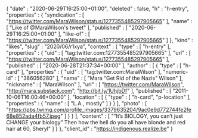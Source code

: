 {
  "date" : "2020-06-29T16:25:00+01:00",
  "deleted" : false,
  "h" : "h-entry",
  "properties" : {
    "syndication" : [ "https://twitter.com/MaraWilson/status/1277355485297905665" ],
    "name" : [ "Like of @MaraWilson's tweet" ],
    "published" : [ "2020-06-29T16:25:00+01:00" ],
    "like-of" : [ "https://twitter.com/MaraWilson/status/1277355485297905665" ]
  },
  "kind" : "likes",
  "slug" : "2020/06/r1xya",
  "context" : {
    "type" : [ "h-entry" ],
    "properties" : {
      "uid" : [ "tag:twitter.com:1277355485297905665" ],
      "url" : [ "https://twitter.com/MaraWilson/status/1277355485297905665" ],
      "published" : [ "2020-06-28T21:37:34+00:00" ],
      "author" : [ {
        "type" : [ "h-card" ],
        "properties" : {
          "uid" : [ "tag:twitter.com:MaraWilson" ],
          "numeric-id" : [ "386056280" ],
          "name" : [ "Mara “Get Rid of the Nazis” Wilson" ],
          "nickname" : [ "MaraWilson" ],
          "url" : [ "https://twitter.com/MaraWilson", "http://mara.substack.com", "http://bit.ly/1UhjbDf" ],
          "published" : [ "2011-10-06T16:00:46+00:00" ],
          "location" : [ {
            "type" : [ "h-card", "p-location" ],
            "properties" : {
              "name" : [ "L.A., mostly" ]
            }
          } ],
          "photo" : [ "https://pbs.twimg.com/profile_images/3379635204/9ac0e9d772744fe2fe68e852ada4fb57.jpeg" ]
        }
      } ],
      "content" : [ "“It’s BIOLOGY, you can’t just CHANGE your biology” Then how the hell do you all have blonde and red hair at 60, Sheryl" ]
    }
  },
  "client_id" : "https://indigenous.realize.be"
}

